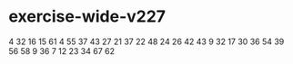 # exercise-wide-v227
4
32
16
15
61
4
55
37
43
27
21
37
22
48
24
26
42
43
9
32
17
30
36
54
39
56
58
9
36
7
12
23
34
67
62
